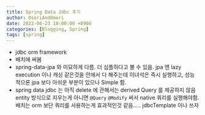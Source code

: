 ```yaml
---
title: Spring Data Jdbc 후기
author: OsoriAndOmori
date: 2022-06-23 18:00:00 +0900
categories: [Blogging, Spring]
tags: [spring]
---
```


- jdbc orm framework
- 배치에 써봄
- spring-data-jpa 와 미묘하게 다름. 더 심플하다고 볼 수 있음. jpa 엔 lazy execution 이나 캐싱 같은것을 안에서 다 해주는데 이녀석은 즉시 실행하고, 성능적으론 jpa 보다 아쉬운 부분이 있으나 Simple 함.
- spring data jdbc 는 아직 delete 에 관해서는 derived Query 를 제공하지 않음
entity 방식으로 지우는게 아니면 `@Query` `@Modify` 써서 native 쿼리를 실행해야함.
배치는 orm 보단 쿼리를 사용하는게 효과적인것 같음..... jdbcTemplate 이나 쓰자
